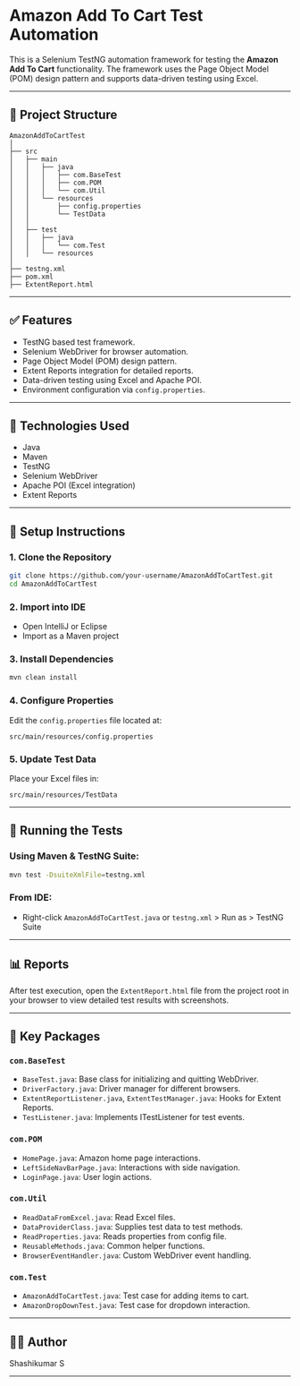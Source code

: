 
# Amazon Add To Cart Test Automation

This is a Selenium TestNG automation framework for testing the **Amazon Add To Cart** functionality.
 The framework uses the Page Object Model (POM) design pattern and supports data-driven testing using Excel.

---

## 📁 Project Structure

```
AmazonAddToCartTest
│
├── src
│   ├── main
│   │   ├── java
│   │   │   ├── com.BaseTest
│   │   │   ├── com.POM
│   │   │   └── com.Util
│   │   └── resources
│   │       ├── config.properties
│   │       └── TestData
│   │
│   ├── test
│   │   ├── java
│   │   │   └── com.Test
│   │   └── resources
│
├── testng.xml
├── pom.xml
├── ExtentReport.html
```

---

## ✅ Features

- TestNG based test framework.
- Selenium WebDriver for browser automation.
- Page Object Model (POM) design pattern.
- Extent Reports integration for detailed reports.
- Data-driven testing using Excel and Apache POI.
- Environment configuration via `config.properties`.

---

## 🔧 Technologies Used

- Java
- Maven
- TestNG
- Selenium WebDriver
- Apache POI (Excel integration)
- Extent Reports

---

## 🔌 Setup Instructions

### 1. Clone the Repository

```bash
git clone https://github.com/your-username/AmazonAddToCartTest.git
cd AmazonAddToCartTest
```

### 2. Import into IDE

- Open IntelliJ or Eclipse
- Import as a Maven project

### 3. Install Dependencies

```bash
mvn clean install
```

### 4. Configure Properties

Edit the `config.properties` file located at:

```
src/main/resources/config.properties
```

### 5. Update Test Data

Place your Excel files in:

```
src/main/resources/TestData
```

---

## 🚀 Running the Tests

### Using Maven & TestNG Suite:

```bash
mvn test -DsuiteXmlFile=testng.xml
```

### From IDE:

- Right-click `AmazonAddToCartTest.java` or `testng.xml` > Run as > TestNG Suite

---

## 📊 Reports

After test execution, open the `ExtentReport.html` file from the project root in your browser to view detailed test results with screenshots.

---

## 📁 Key Packages

### `com.BaseTest`
- `BaseTest.java`: Base class for initializing and quitting WebDriver.
- `DriverFactory.java`: Driver manager for different browsers.
- `ExtentReportListener.java`, `ExtentTestManager.java`: Hooks for Extent Reports.
- `TestListener.java`: Implements ITestListener for test events.

### `com.POM`
- `HomePage.java`: Amazon home page interactions.
- `LeftSideNavBarPage.java`: Interactions with side navigation.
- `LoginPage.java`: User login actions.

### `com.Util`
- `ReadDataFromExcel.java`: Read Excel files.
- `DataProviderClass.java`: Supplies test data to test methods.
- `ReadProperties.java`: Reads properties from config file.
- `ReusableMethods.java`: Common helper functions.
- `BrowserEventHandler.java`: Custom WebDriver event handling.

### `com.Test`
- `AmazonAddToCartTest.java`: Test case for adding items to cart.
- `AmazonDropDownTest.java`: Test case for dropdown interaction.

---

## 👨‍💻 Author

Shashikumar S  


---
